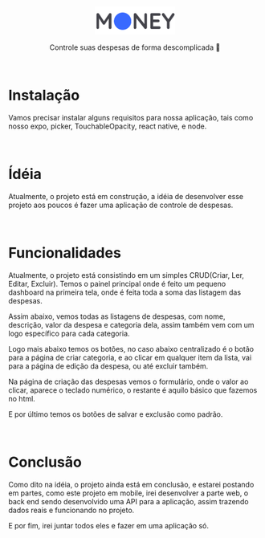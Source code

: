 <p align="center">
  <img src="https://github.com/David-Ferreira-21/ProjetoMoneyMobile/blob/master/src/assets/logo.png" width="160" >
</p>

<p align="center">
  Controle suas despesas de forma descomplicada 💸
</p>

<br>

<h1>Instalação</h1>
<p>Vamos precisar instalar alguns requisitos para nossa aplicação, tais como nosso expo, picker, TouchableOpacity, react native, e node.</p>

<br>

<h1>Ídéia</h1>
<p>Atualmente, o projeto está em construção, a idéia de desenvolver esse projeto aos poucos é fazer uma aplicação de controle de despesas.</p>

<br>

<h1>Funcionalidades</h1>
<p>Atualmente, o projeto está consistindo em um simples CRUD(Criar, Ler, Editar, Excluir). Temos o painel principal onde é feito um pequeno dashboard na primeira tela, onde é feita toda a soma das listagem das despesas.</p>
<p>Assim abaixo, vemos todas as listagens de despesas, com nome, descrição, valor da despesa e categoria dela, assim também vem com um logo específico para cada categoria.</p>
<p>Logo mais abaixo temos os botões, no caso abaixo centralizado é o botão para a página de criar categoria, e ao clicar em qualquer item da lista, vai para a página de edição da despesa, ou até excluir também.</p>
<p>Na página de criação das despesas vemos o formulário, onde o valor ao clicar, aparece o teclado numérico, o restante é aquilo básico que fazemos no html.</p>
<p>E por último temos os botões de salvar e exclusão como padrão.</p>

<br>

<h1>Conclusão</h1>
<p>Como dito na idéia, o projeto ainda está em conclusão, e estarei postando em partes, como este projeto em mobile, irei desenvolver a parte web, o back end sendo desenvolvido uma API para a aplicação, assim trazendo dados reais e funcionando no projeto.</p>
<p>E por fim, irei juntar todos eles e fazer em uma aplicação só.</p>
